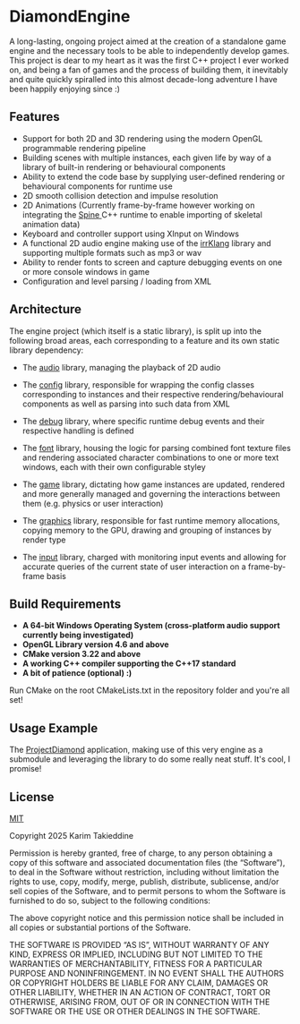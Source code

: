 # DiamondEngine

A long-lasting, ongoing project aimed at the creation of a standalone game engine and the necessary tools to be able to independently develop games. This project is dear to my heart as it was the first C++ project I ever worked on, and being a fan of games and the process of building them, it inevitably and quite quickly spiralled into this almost decade-long adventure I have been happily enjoying since :)

## Features

- Support for both 2D and 3D rendering using the modern OpenGL programmable rendering pipeline
- Building scenes with multiple instances, each given life by way of a library of built-in rendering or behavioural components
- Ability to extend the code base by supplying user-defined rendering or behavioural components for runtime use
- 2D smooth collision detection and impulse resolution
- 2D Animations (Currently frame-by-frame however working on integrating the [Spine
](https://esotericsoftware.com/) C++ runtime to enable importing of skeletal animation data)
- Keyboard and controller support using XInput on Windows
- A functional 2D audio engine making use of the [irrKlang](https://www.ambiera.com/irrklang/) library and supporting multiple formats such as mp3 or wav
- Ability to render fonts to screen and capture debugging events on one or more console windows in game
- Configuration and level parsing / loading from XML

## Architecture

The engine project (which itself is a static library), is split up into the following broad areas, each corresponding to a feature and its own static library dependency:

- The [audio](https://github.com/KarimTakieddine/DiamondEngine/tree/master/lib/audio) library, managing the playback of 2D audio<br />

- The [config](https://github.com/KarimTakieddine/DiamondEngine/tree/master/lib/config) library, responsible for wrapping the config classes corresponding to instances and their respective rendering/behavioural components as well as parsing into such data from XML<br />

- The [debug](https://github.com/KarimTakieddine/DiamondEngine/tree/master/lib/debug) library, where specific runtime debug events and their respective handling is defined<br />

- The [font](https://github.com/KarimTakieddine/DiamondEngine/tree/master/lib/font) library, housing the logic for parsing combined font texture files and rendering associated character combinations to one or more text windows, each with their own configurable styley<br />

- The [game](https://github.com/KarimTakieddine/DiamondEngine/tree/master/lib/game) library,  dictating how game instances are updated, rendered and more generally managed and governing the interactions between them (e.g. physics or user interaction)<br />

- The [graphics](https://github.com/KarimTakieddine/DiamondEngine/tree/master/lib/graphics) library, responsible for fast runtime memory allocations, copying memory to the GPU, drawing and grouping of instances by render type<br />

- The [input](https://github.com/KarimTakieddine/DiamondEngine/tree/master/lib/input) library, charged with monitoring input events and allowing for accurate queries of the current state of user interaction on a frame-by-frame basis<br />

## Build Requirements

- **A 64-bit Windows Operating System (cross-platform audio support currently being investigated)**
- **OpenGL Library version 4.6 and above**
- **CMake version 3.22 and above**
- **A working C++ compiler supporting the C++17 standard**
- **A bit of patience (optional) :)**

Run CMake on the root CMakeLists.txt in the repository folder and you're all set!

## Usage Example

The [ProjectDiamond](https://github.com/KarimTakieddine/ProjectDiamond) application, making use of this very engine as a submodule and leveraging the library to do some really neat stuff. It's cool, I promise!

## License

[MIT](https://opensource.org/license/mit)

Copyright 2025 Karim Takieddine

Permission is hereby granted, free of charge, to any person obtaining a copy of this software and associated documentation files (the “Software”), to deal in the Software without restriction, including without limitation the rights to use, copy, modify, merge, publish, distribute, sublicense, and/or sell copies of the Software, and to permit persons to whom the Software is furnished to do so, subject to the following conditions:

The above copyright notice and this permission notice shall be included in all copies or substantial portions of the Software.

THE SOFTWARE IS PROVIDED “AS IS”, WITHOUT WARRANTY OF ANY KIND, EXPRESS OR IMPLIED, INCLUDING BUT NOT LIMITED TO THE WARRANTIES OF MERCHANTABILITY, FITNESS FOR A PARTICULAR PURPOSE AND NONINFRINGEMENT. IN NO EVENT SHALL THE AUTHORS OR COPYRIGHT HOLDERS BE LIABLE FOR ANY CLAIM, DAMAGES OR OTHER LIABILITY, WHETHER IN AN ACTION OF CONTRACT, TORT OR OTHERWISE, ARISING FROM, OUT OF OR IN CONNECTION WITH THE SOFTWARE OR THE USE OR OTHER DEALINGS IN THE SOFTWARE.
